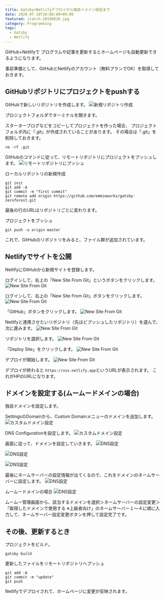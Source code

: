 ```yaml
---
title: Gatsby+Netlifyデプロイから独自ドメイン設定まで
date: 2020-07-10T10:00:00+09:00
featured: icatch-20190826.jpg
category: Programming
tags:
  - Gatsby
  - Netlify
---
```



GitHub+Netlifyで
プログラムや記事を更新するとホームページも自動更新できるようになります。

事前準備として、GitHubとNetlifyのアカウント（無料プランでOK）を取得しておきます。

## GitHubリポジトリにプロジェクトをpushする

GitHubで新しいリポジトリを作成します。
![新規リポジトリ作成](ss-gatsby-netlify-01.jpg)


プロジェクトフォルダでターミナルを開きます。

スターターブログなどをコピーしてプロジェクトを作った場合、
プロジェクトフォルダ内に「.git」が作成されていることがあります。
その場合は「.git」を削除しておきます。
```
rm -rf .git
```

GitHubのコマンドに従って、リモートリポジトリにプロジェクトをプッシュします。
![リモートリポジトリにプッシュ](ss-gatsby-netlify-01-02.jpg)

ローカルリポジトリの新規作成
```
git init
git add -A
git commit -m "first commit"
git remote add origin https://github.com/emmieworks/gatsby-zeroforest.git
```
最後の行のURLはリポジトリごとに変わります。

プロジェクトをプッシュ
```
git push -u origin master
```

これで、GitHubのリポジトリをみると、ファイル群が追加されています。


## Netlifyでサイトを公開

NetlifyにGitHubから新規サイトを登録します。

ログインして、右上の「New Site From Git」というボタンをクリックします。
![New Site From Git](ss-gatsby-netlify-02.jpg)

ログインして、右上の「New Site From Git」ボタンをクリックします。
![New Site From Git](ss-gatsby-netlify-02.jpg)

「GitHub」ボタンをクリックします。
![New Site From Git](ss-gatsby-netlify-03.jpg)

Netlifyと連携させたいリポジトリ（先ほどプッシュしたリポジトリ）を選んで、次に進みます。
![New Site From Git](ss-gatsby-netlify-04.jpg)

リポジトリを選択します。
![New Site From Git](ss-gatsby-netlify-05.jpg)

「Deploy Site」をクリックします。
![New Site From Git](ss-gatsby-netlify-06.jpg)

デプロイが開始します。
![New Site From Git](ss-gatsby-netlify-07.jpg)

デプロイが終わると
`https://xxx.netlify.app`というURLが表示されます。
これがHPのURLになります。

## ドメインを設定する(ムームードメインの場合)

独自ドメインを設定します。

SettingsのDomainから、Custom Domainメニューのドメインを追加します。
![カスタムドメイン設定](ss-gatsby-netlify-08.jpg)

DNS Configurationを設定します。
![カスタムドメイン設定](ss-gatsby-netlify-09.jpg)

画面に従って、ドメインを設定していきます。
![DNS設定](ss-gatsby-netlify-10.jpg)

![DNS設定](ss-gatsby-netlify-11.jpg)

![DNS設定](ss-gatsby-netlify-12.jpg)

最後にネームサーバーの設定情報が出てくるので、これをドメインのネームサーバーに設定します。
![DNS設定](ss-gatsby-netlify-13.jpg)

ムームードメインの場合
![DNS設定](ss-gatsby-netlify-14.jpg)

ムームー管理画面から、該当するドメインを選択＞ネームサーバーの設定変更＞「取得したドメインで使用する ※上級者向け」のネームサーバー１〜４に順に入力して、ネームサーバー設定変更ボタンを押して設定完了です。

## その後、更新するとき

プロジェクトをビルド。
```
gatsby build
```

更新したファイルをリモートリポジトリへプッシュ
```
git add -A
git commit -m "update"
git push
```
Netlifyでデプロイされて、ホームページに変更が反映されます。